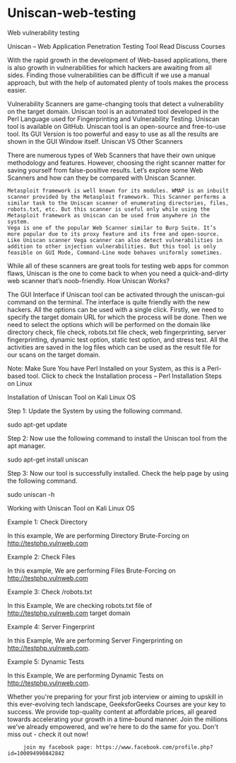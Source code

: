 # Uniscan-web-testing
Web vulnerability testing

Uniscan – Web Application Penetration Testing Tool
Read
Discuss
Courses

With the rapid growth in the development of Web-based applications, there is also growth in vulnerabilities for which hackers are awaiting from all sides. Finding those vulnerabilities can be difficult if we use a manual approach, but with the help of automated plenty of tools makes the process easier. 

Vulnerability Scanners are game-changing tools that detect a vulnerability on the target domain. Uniscan tool is an automated tool developed in the Perl Language used for Fingerprinting and Vulnerability Testing. Uniscan tool is available on GitHub. Uniscan tool is an open-source and free-to-use tool. Its GUI Version is too powerful and easy to use as all the results are shown in the GUI Window itself.
Uniscan VS Other Scanners

There are numerous types of Web Scanners that have their own unique methodology and features. However, choosing the right scanner matter for saving yourself from false-positive results. Let’s explore some Web Scanners and how can they be compared with Uniscan Scanner.

    Metasploit framework is well known for its modules. WMAP is an inbuilt scanner provided by the Metasploit framework. This Scanner performs a similar task to the Uniscan scanner of enumerating directories, files, robots.txt, etc. But this scanner is useful only while using the Metasploit framework as Uniscan can be used from anywhere in the system.
    Vega is one of the popular Web Scanner similar to Burp Suite. It’s more popular due to its proxy feature and its free and open-source. Like Uniscan scanner Vega scanner can also detect vulnerabilities in addition to other injection vulnerabilities. But this tool is only feasible on GUI Mode, Command-Line mode behaves uniformly sometimes.

While all of these scanners are great tools for testing web apps for common flaws, Uniscan is the one to come back to when you need a quick-and-dirty web scanner that’s noob-friendly.
How Uniscan Works?

The GUI Interface if Uniscan tool can be activated through the uniscan-gui command on the terminal. The interface is quite friendly with the new hackers. All the options can be used with a single click. Firstly, we need to specify the target domain URL for which the process will be done. Then we need to select the options which will be performed on the domain like directory check, file check, robots.txt file check, web fingerprinting, server fingerprinting, dynamic test option, static test option, and stress test. All the activities are saved in the log files which can be used as the result file for our scans on the target domain.

Note: Make Sure You have Perl Installed on your System, as this is a Perl-based tool. Click to check the Installation process – Perl Installation Steps on Linux


Installation of Uniscan Tool on Kali Linux OS

Step 1: Update the System by using the following command.

sudo apt-get update


Step 2: Now use the following command to install the Uniscan tool from the apt manager.

sudo apt-get install uniscan

Step 3: Now our tool is successfully installed. Check the help page by using the following command.

sudo uniscan -h

Working with Uniscan Tool on Kali Linux OS

Example 1: Check Directory

In this example, We are performing Directory Brute-Forcing on http://testphp.vulnweb.com

Example 2: Check Files

In this example, We are performing Files Brute-Forcing on http://testphp.vulnweb.com

Example 3: Check /robots.txt

In this Example, We are checking robots.txt file of http://testphp.vulnweb.com target domain

Example 4: Server Fingerprint

In this Example, We are performing Server Fingerprinting on http://testphp.vulnweb.com.


Example 5: Dynamic Tests

In this Example, We are performing Dynamic Tests on http://testphp.vulnweb.com.

Whether you're preparing for your first job interview or aiming to upskill in this ever-evolving tech landscape, GeeksforGeeks Courses are your key to success. We provide top-quality content at affordable prices, all geared towards accelerating your growth in a time-bound manner. Join the millions we've already empowered, and we're here to do the same for you. Don't miss out - check it out now!


         join my facebook page: https://www.facebook.com/profile.php?id=100094990842842
